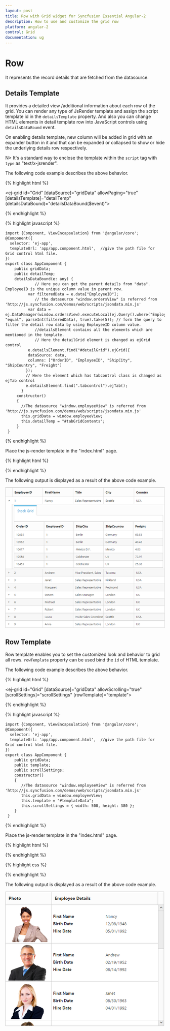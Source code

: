 ```yaml
---
layout: post
title: Row with Grid widget for Syncfusion Essential Angular-2
description: How to use and customize the grid row
platform: angular-2
control: Grid
documentation: ug
--- 
```

# Row

It represents the record details that are fetched from the datasource.

## Details Template

It provides a detailed view /additional information about each row of the grid. You can render any type of JsRender template and assign the script template id in the `detailsTemplate` property. And also you can change HTML elements in detail template row into JavaScript controls using `detailsDataBound` event.

On enabling details template, new column will be added in grid with an expander button in it and that can be expanded or collapsed to show or hide the underlying details row respectively.

N> It's a standard way to enclose the template within the `script` tag with `type` as "text/x-jsrender".

The following code example describes the above behavior.

{% highlight html %}

 <ej-grid id="Grid" [dataSource]="gridData" allowPaging="true" [detailsTemplate]="detailTemp" (detailsDataBound)="detailsDataBound($event)">
    <e-columns>
        <e-column field="EmployeeID" headerText="EmployeeID"></e-column>
        <e-column field="FirstName" headerText="FirstName"></e-column>
        <e-column field="Title" headerText="Title"></e-column>
        <e-column field="City" headerText="City"></e-column>
        <e-column field="Country" headerText="Country"></e-column>
    </e-columns>
 </ej-grid>

{% endhighlight %}


{% highlight javascript %}

    import {Component, ViewEncapsulation} from '@angular/core';
    @Component({
      selector: 'ej-app',
      templateUrl: 'app/app.component.html',  //give the path file for Grid control html file.
    })
    export class AppComponent {
        public gridData;
        public detailTemp;
        detailsDataBound(e: any) { 
                 // Here you can get the parent details from "data". EmployeeID is the unique column value in parent row.
              var filteredData = e.data["EmployeeID"];
                 // the datasource "window.ordersView" is referred from 'http://js.syncfusion.com/demos/web/scripts/jsondata.min.js'
              var data = ej.DataManager(window.ordersView).executeLocal(ej.Query().where("EmployeeID", "equal", parseInt(filteredData), true).take(5)); // form the query to filter the detail row data by using EmployeeID column value.
                 //detailsElement contains all the elements which are mentioned in the template.
                 // Here the detailGrid element is changed as ejGrid control
              e.detailsElement.find("#detailGrid").ejGrid({
              dataSource: data,
              columns: ["OrderID", "EmployeeID", "ShipCity", "ShipCountry", "Freight"]
             });
             // Here the element which has tabcontrol class is changed as ejTab control
             e.detailsElement.find(".tabcontrol").ejTab();
           }
         constructor()
         {
           //The datasource "window.employeeView" is referred from 'http://js.syncfusion.com/demos/web/scripts/jsondata.min.js'
           this.gridData = window.employeeView;
           this.detailTemp = "#tabGridContents";
		 }
     }

{% endhighlight %}

Place the js-render template in the "index.html" page.

{% highlight html %}

<script id="tabGridContents" type="text/x-jsrender">
      <div class="tabcontrol" id="Test">
         <ul>
           <li><a href="#gridTab{{:EmployeeID}}">Stock Grid</a></li>
        </ul>
        <div id="gridTab">
        <div id="detailGrid">
        </div>
        </div>
     </div>
 </script>

{% endhighlight %}

The following output is displayed as a result of the above code example.

![](Row_images/Row_img1.png)


## Row Template

Row template enables you to set the customized look and behavior to grid all rows. `rowTemplate` property can be used bind the `id` of HTML template.

The following code example describes the above behavior.

{% highlight html %}

<ej-grid id="Grid" [dataSource]="gridData" allowScrolling="true" [scrollSettings]="scrollSettings" [rowTemplate]="template">
    <e-columns>
        <e-column field="photo" headerText="Photo" width="30"></e-column>
	    <e-column headerText="Employee Details" width="70"></e-column>
     </e-columns>
</ej-grid>

{% endhighlight %}
  
{% highlight javascript %}

    import {Component, ViewEncapsulation} from '@angular/core';
    @Component({
      selector: 'ej-app',
      templateUrl: 'app/app.component.html',  //give the path file for Grid control html file.
    })
    export class AppComponent {
        public gridData;
        public template;
        public scrollSettings;
    	constructor()
        {
           //The datasource "window.employeeView" is referred from 'http://js.syncfusion.com/demos/web/scripts/jsondata.min.js'
           this.gridData = window.employeeView;
           this.template = "#templateData";
		   this.scrollSettings = { width: 500, height: 380 };
	    }
     }

{% endhighlight %}

Place the js-render template in the "index.html" page.

{% highlight html %}

<script id="templateData" type="text/x-jsrender">
          <tr>
            <td class="photo">
                <img src="~/../Content/images/Employees/{{:EmployeeID}}.png" alt="{{:EmployeeID}}" />
            </td>
            <td class="details">
                <table class="CardTable" cellpadding="3" cellspacing="2">
                    <colgroup>
                        <col width="50%">
                        <col width="50%">
                    </colgroup>
                    <tbody>
                        <tr>
                            <td class="CardHeader">First Name </td>
                            <td>{{:FirstName}} </td>
                        </tr>
                        <tr>
                            <td class="CardHeader">Birth Date
                            </td>
                            <td>{{:BirthDate}}
                            </td>
                        </tr>
                        <tr>
                            <td class="CardHeader">Hire Date
                            </td>
                            <td>{{:HireDate}}
                            </td>
                        </tr>
                    </tbody>
                </table>
            </td>
        </tr>       
    </script>
 
 {% endhighlight %}

{% highlight css %}
  <style type="text/css" class="cssStyles">
        .photo img
        {
            width: 130px;
			height: 115px;
        }

        .photo, .details
        {
            border-color: #c4c4c4;
            border-style: solid;
        }

        .photo
        {
            border-width: 1px 0px 0px 0px;
        }

        .details
        {
            border-width: 1px 0px 0px 1px;
        }
		 #RowGrid tbody tr td
        {
            vertical-align: middle;
        }

            .details > table
            {
                width: 100%;
            }

        .CardHeader
        {
            font-weight: bolder;
	
        }
		td
		{
			padding: 2px 2px 3px 2px;
		}
    </style>

{% endhighlight %}

   
The following output is displayed as a result of the above code example.

![](Row_images/Row_img2.png)